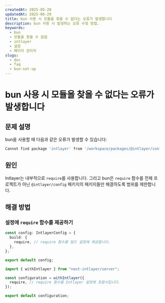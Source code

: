 ```yaml
---
createdAt: 2025-05-20
updatedAt: 2025-06-29
title: bun 사용 시 모듈을 찾을 수 없다는 오류가 발생합니다
description: bun 사용 시 발생하는 오류 수정 방법.
keywords:
  - bun
  - 모듈을 찾을 수 없음
  - intlayer
  - 설정
  - 패키지 관리자
slugs:
  - doc
  - faq
  - bun-set-up
---
```


# bun 사용 시 모듈을 찾을 수 없다는 오류가 발생합니다

## 문제 설명

bun을 사용할 때 다음과 같은 오류가 발생할 수 있습니다:

```bash
Cannot find package 'intlayer' from '/workspace/packages/@intlayer/config/dist/cjs/utils/ESMxCJSHelpers.cjs' undefined
```

## 원인

Intlayer는 내부적으로 `require`를 사용합니다. 그리고 bun은 `require` 함수를 전체 프로젝트가 아닌 `@intlayer/config` 패키지의 패키지들만 해결하도록 범위를 제한합니다.

## 해결 방법

### 설정에 `require` 함수를 제공하기

```ts
const config: IntlayerConfig = {
  build: {
    require, // require 함수를 빌드 설정에 제공합니다.
  },
};

export default config;
```

```ts fileName="next.config.ts" codeFormat="typescript"
import { withIntlayer } from "next-intlayer/server";

const configuration = withIntlayer({
  require, // require 함수를 Intlayer 설정에 포함시킵니다.
});

export default configuration;
```
